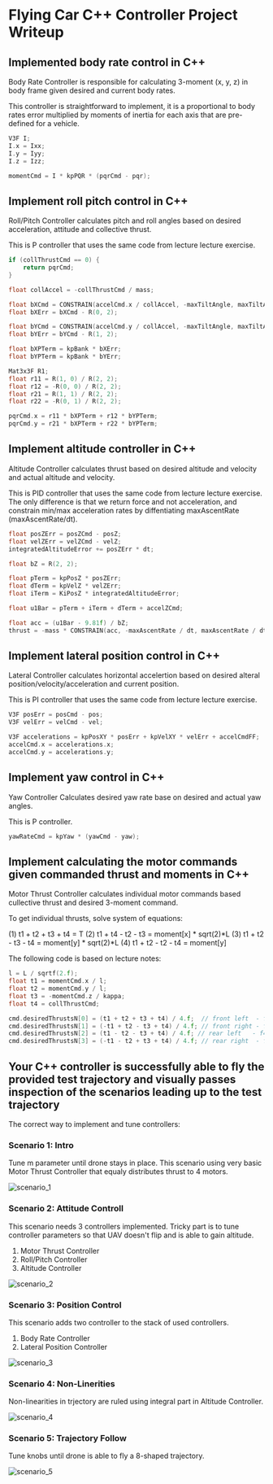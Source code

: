 # Flying Car C++ Controller Project Writeup

## Implemented body rate control in C++

Body Rate Controller is responsible for calculating 3-moment (x, y, z) in body frame given desired and current body rates.

This controller is straightforward to implement, it is a proportional to body rates error multiplied by moments of inertia for each axis that are pre-defined for a vehicle.

```cpp
V3F I;
I.x = Ixx;
I.y = Iyy;
I.z = Izz;

momentCmd = I * kpPQR * (pqrCmd - pqr);
```

## Implement roll pitch control in C++

Roll/Pitch Controller calculates pitch and roll angles based on desired acceleration, attitude and collective thrust.

This is P controller that uses the same code from lecture lecture exercise.

```cpp
if (collThrustCmd == 0) {
    return pqrCmd;
}

float collAccel = -collThrustCmd / mass;

float bXCmd = CONSTRAIN(accelCmd.x / collAccel, -maxTiltAngle, maxTiltAngle);
float bXErr = bXCmd - R(0, 2);

float bYCmd = CONSTRAIN(accelCmd.y / collAccel, -maxTiltAngle, maxTiltAngle);
float bYErr = bYCmd - R(1, 2);

float bXPTerm = kpBank * bXErr;
float bYPTerm = kpBank * bYErr;

Mat3x3F R1;
float r11 = R(1, 0) / R(2, 2);
float r12 = -R(0, 0) / R(2, 2);
float r21 = R(1, 1) / R(2, 2);
float r22 = -R(0, 1) / R(2, 2);

pqrCmd.x = r11 * bXPTerm + r12 * bYPTerm;
pqrCmd.y = r21 * bXPTerm + r22 * bYPTerm;
```

## Implement altitude controller in C++

Altitude Controller calculates thrust based on desired altitude and velocity and actual altitude and velocity.

This is PID controller that uses the same code from lecture lecture exercise. The only difference is that we return force and not acceleration, and constrain min/max acceleration rates by diffentiating maxAscentRate (maxAscentRate/dt).

```cpp
float posZErr = posZCmd - posZ;
float velZErr = velZCmd - velZ;
integratedAltitudeError += posZErr * dt;

float bZ = R(2, 2);

float pTerm = kpPosZ * posZErr;
float dTerm = kpVelZ * velZErr;
float iTerm = KiPosZ * integratedAltitudeError;

float u1Bar = pTerm + iTerm + dTerm + accelZCmd;

float acc = (u1Bar - 9.81f) / bZ;
thrust = -mass * CONSTRAIN(acc, -maxAscentRate / dt, maxAscentRate / dt);
```

## Implement lateral position control in C++

Lateral Controller calculates horizontal accelertion based on desired alteral position/velocity/acceleration and current position.

This is PI controller that uses the same code from lecture lecture exercise.

```cpp
V3F posErr = posCmd - pos;
V3F velErr = velCmd - vel;

V3F accelerations = kpPosXY * posErr + kpVelXY * velErr + accelCmdFF;
accelCmd.x = accelerations.x;
accelCmd.y = accelerations.y;
```

## Implement yaw control in C++

Yaw Controller Calculates desired yaw rate base on desired and actual yaw angles.

This is P controller.

```cpp
yawRateCmd = kpYaw * (yawCmd - yaw);
```

## Implement calculating the motor commands given commanded thrust and moments in C++

Motor Thrust Controller calculates individual motor commands based cullective thrust and desired 3-moment command.

To get individual thrusts, solve system of equations:

(1) t1 + t2 + t3 + t4 = T
(2) t1 + t4 - t2 - t3 = moment[x] * sqrt(2)*L
(3) t1 + t2 - t3 - t4 = moment[y] * sqrt(2)*L
(4) t1 + t2 - t2 - t4 = moment[y]

The following code is based on lecture notes:

```cpp
l = L / sqrtf(2.f);
float t1 = momentCmd.x / l;
float t2 = momentCmd.y / l;
float t3 = -momentCmd.z / kappa;
float t4 = collThrustCmd;

cmd.desiredThrustsN[0] = (t1 + t2 + t3 + t4) / 4.f;  // front left  - f1
cmd.desiredThrustsN[1] = (-t1 + t2 - t3 + t4) / 4.f; // front right - f2
cmd.desiredThrustsN[2] = (t1 - t2 - t3 + t4) / 4.f; // rear left   - f4
cmd.desiredThrustsN[3] = (-t1 - t2 + t3 + t4) / 4.f; // rear right  - f3
```

## Your C++ controller is successfully able to fly the provided test trajectory and visually passes inspection of the scenarios leading up to the test trajectory

The correct way to implement and tune controllers:

### Scenario 1: Intro

Tune m parameter until drone stays in place. This scenario using very basic Motor Thrust Controller that equaly distributes thrust to 4 motors.

![scenario_1](scenario1.png "Scenario 1")

### Scenario 2: Attitude Controll

This scenario needs 3 controllers implemented. Tricky part is to tune controller parameters so that UAV doesn't flip and is able to gain altitude.

1. Motor Thrust Controller
2. Roll/Pitch Controller
3. Altitude Controller

![scenario_2](scenario2.png "Scenario 2")

### Scenario 3: Position Control

This scenario adds two controller to the stack of used controllers.

1. Body Rate Controller
2. Lateral Position Controller

![scenario_3](scenario3.png "Scenario 3")

### Scenario 4: Non-Linerities

Non-linearities in trjectory are ruled using integral part in Altitude Controller.

![scenario_4](scenario3.png "Scenario 4")

### Scenario 5: Trajectory Follow

Tune knobs until drone is able to fly a 8-shaped trajectory.

![scenario_5](scenario3.png "Scenario 5")